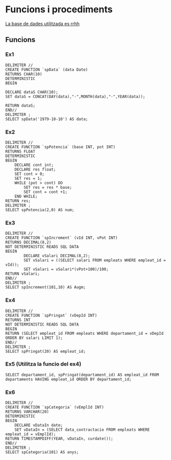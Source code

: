 # Funcions i procediments
[La base de dades utilitzada es rrhh](https://github.com/RaviOli2621/Base-de-dades/blob/main/BasesDeDades/rrhh)
## Funcions
### Ex1
~~~mysql
DELIMITER //
CREATE FUNCTION `spData` (data Date)
RETURNS CHAR(10)
DETERMINISTIC
BEGIN
	
DECLARE dataS CHAR(10);
SET dataS = CONCAT(DAY(data),"-",MONTH(data),"-",YEAR(data));

RETURN dataS;
END//
DELIMITER ;
SELECT spData('1979-10-10') AS data;
~~~
### Ex2
~~~mysql
DELIMITER //
CREATE FUNCTION `spPotencia` (base INT, pot INT)
RETURNS FLOAT
DETERMINISTIC
BEGIN
	DECLARE cont int;
	DECLARE res float;
    SET cont = 0;
	SET res = 1;
    WHILE (pot > cont) DO
		SET res = res * base;
        SET cont = cont +1;
    END WHILE;    
RETURN res;
DELIMITER ;
SELECT spPotencia(2,0) AS num;
~~~
### Ex3
~~~mysql
DELIMITER //
CREATE FUNCTION `spIncrement` (vId INT, vPot INT)
RETURNS DECIMAL(8,2)
NOT DETERMINISTIC READS SQL DATA
BEGIN
		DECLARE vSalari DECIMAL(8,2);
        SET vSalari = ((SELECT salari FROM empleats WHERE empleat_id = vId));
		SET vSalari = vSalari*(vPot+100)/100;
RETURN vSalari;
END//
DELIMITER ;
SELECT spIncrement(101,10) AS Augm;
~~~
### Ex4
~~~mysql
DELIMITER //
CREATE FUNCTION `spPringat` (vDepId INT)
RETURNS INT
NOT DETERMINISTIC READS SQL DATA
BEGIN
RETURN (SELECT empleat_id FROM empleats WHERE departament_id = vDepId ORDER BY salari LIMIT 1);
END//
DELIMITER ;
SELECT spPringat(20) AS empleat_id;
~~~
### Ex5 (Utilitza la funcio del ex4)
~~~mysql
SELECT departament_id, spPringat(departament_id) AS empleat_id FROM departaments HAVING empleat_id ORDER BY departament_id;
~~~
### Ex6
~~~mysql
DELIMITER //
CREATE FUNCTION `spCategoria` (vEmplId INT)
RETURNS VARCHAR(20)
DETERMINISTIC
BEGIN
	DECLARE vDataIn date;
    SET vDataIn = (SELECT data_contractacio FROM empleats WHERE empleat_id = vEmplId);
RETURN TIMESTAMPDIFF(YEAR, vDataIn, curdate());
END//
DELIMITER ;
SELECT spCategoria(101) AS anys;
~~~




